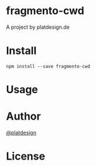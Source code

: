 # fragmento-cwd

A project by platdesign.de


# Install

`npm install --save fragmento-cwd`

# Usage


# Author

[@platdesign](https://twitter.com/platdesign)

# License
